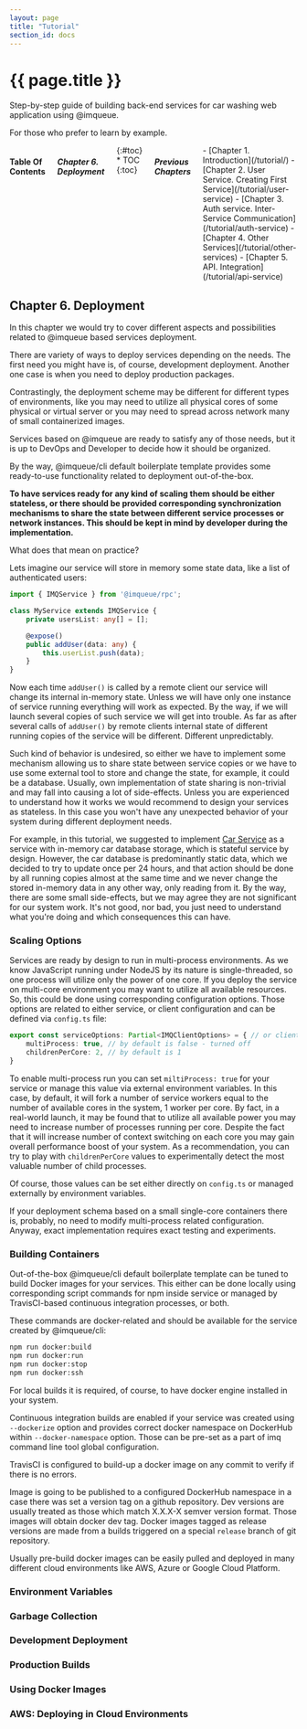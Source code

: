 ```yaml
---
layout: page
title: "Tutorial"
section_id: docs
---
```


<div class="content">
    <div class="special-title centered-text">
        <i class="icon-book goldenrod-text"></i>
        <h1>{{ page.title }}</h1>
        <p>
            Step-by-step guide of building back-end services for car washing
            web application using @imqueue.
        </p>
        <p>
         For those who prefer to learn by example.
        </p>
        <p class="shortline"></p>
        <div class="spacing"></div>
    </div>
</div>
<div class="large-3 columns right panel radius toc" markdown="1">
<h4>Table Of Contents</h4>
<h5>Chapter 6. Deployment</h5>
{:#toc}
* TOC
{:toc}

<h5>Previous Chapters</h5>
<div markdown="1">
 - [Chapter 1. Introduction](/tutorial/)
 - [Chapter 2. User Service. Creating First Service](/tutorial/user-service)
 - [Chapter 3. Auth service. Inter-Service Communication](/tutorial/auth-service)
 - [Chapter 4. Other Services](/tutorial/other-services)
 - [Chapter 5. API. Integration](/tutorial/api-service)
</div>
</div>

<h2>Chapter 6. Deployment</h2>

In this chapter we would try to cover different aspects and
possibilities related to @imqueue based services deployment.

There are variety of ways to deploy services depending on the needs.
The first need you might have is, of course, development deployment.
Another one case is when you need to deploy production packages.

Contrastingly, the deployment scheme may be different for different types
of environments, like you may need to utilize all physical cores of
some physical or virtual server or you may need to spread across network
many of small containerized images.

Services based on @imqueue are ready to satisfy any of those needs, but
it is up to DevOps and Developer to decide how it should be organized.

By the way, @imqueue/cli default boilerplate template provides some
ready-to-use functionality related to deployment out-of-the-box.

**To have services ready for any kind of scaling them should be
either stateless, or there should be provided corresponding
synchronization mechanisms to share the state between different service
processes or network instances. This should be kept in mind by developer
during the implementation.**

What does that mean on practice?

Lets imagine our service will store in memory some state data, like a
list of authenticated users:

~~~typescript
import { IMQService } from '@imqueue/rpc';

class MyService extends IMQService {
    private usersList: any[] = [];

    @expose()
    public addUser(data: any) {
        this.userList.push(data);
    }
}
~~~

Now each time `addUser()` is called by a remote client our service will
change its internal in-memory state. Unless we will have only one
instance of service running everything will work as expected. By the
way, if we will launch several copies of such service we will get into
trouble. As far as after several calls of `addUser()` by remote
clients internal state of different running copies of the service
will be different. Different unpredictably.

Such kind of behavior is undesired, so either we have to implement
some mechanism allowing us to share state between service copies or
we have to use some external tool to store and change the state, for
example, it could be a database. Usually, own implementation of state
sharing is non-trivial and may fall into causing a lot of side-effects.
Unless you are experienced to understand how it works we would recommend
to design your services as stateless. In this case you won't have any
unexpected behavior of your system during different deployment needs.

For example, in this tutorial, we suggested to implement
[Car Service](https://github.com/imqueue-sandbox/car) as a service
with in-memory car database storage, which is stateful service by
design. However, the car database is predominantly static data, which
we decided to try to update once per 24 hours, and that action should be
done by all running copies almost at the same time and we never change
the stored in-memory data in any other way, only reading from it.
By the way, there are some small side-effects, but we may agree they are
not significant for our system work. It's not good, nor bad, you just
need to understand what you're doing and which consequences this can
have.

### Scaling Options

Services are ready by design to run in multi-process environments. As we
know JavaScript running under NodeJS by its nature is single-threaded,
so one process will utilize only the power of one core. If you deploy
the service on multi-core environment you may want to utilize all
available resources. So, this could be done using corresponding
configuration options. Those options are related to either service, or
client configuration and can be defined via `config.ts` file:

~~~typescript
export const serviceOptions: Partial<IMQClientOptions> = { // or client options as well
    multiProcess: true, // by default is false - turned off
    childrenPerCore: 2, // by default is 1
}
~~~

To enable multi-process run you can set `miltiProcess: true` for your
service or manage this value via external environment variables.
In this case, by default, it will fork a number of service workers
equal to the number of available cores in the system, 1 worker per core.
By fact, in a real-world launch, it may be found that to utilize all
available power you may need to increase number of processes running per
core. Despite the fact that it will increase number of context switching
on each core you may gain overall performance boost of your system. As a
recommendation, you can try to play with `childrenPerCore` values to
experimentally detect the most valuable number of child processes.

Of course, those values can be set either directly on `config.ts` or
managed externally by environment variables.

If your deployment schema based on a small single-core containers there
is, probably, no need to modify multi-process related configuration.
Anyway, exact implementation requires exact testing and experiments.

### Building Containers

Out-of-the-box @imqueue/cli default boilerplate template can be tuned to
build Docker images for your services. This either can be done locally
using corresponding script commands for npm inside service or managed by
TravisCI-based continuous integration processes, or both.

These commands are docker-related and should be available for the
service created by @imqueue/cli:

~~~bash
npm run docker:build
npm run docker:run
npm run docker:stop
npm run docker:ssh
~~~

For local builds it is required, of course, to have docker engine
installed in your system.

Continuous integration builds are enabled if your service was created
using `--dockerize` option and provides correct docker namespace on
DockerHub within `--docker-namespace` option. Those can be pre-set as
a part of imq command line tool global configuration.

TravisCI is configured to build-up a docker image on any commit to
verify if there is no errors.

Image is going to be published to a configured DockerHub namespace in a
case there was set a version tag on a github repository. Dev versions
are usually treated as those which match X.X.X-X semver version format.
Those images will obtain docker dev tag. Docker images tagged as release
versions are made from a builds triggered on a special `release` branch
of git repository.

Usually pre-build docker images can be easily pulled and deployed in
many different cloud environments like AWS, Azure or Google Cloud
Platform.



### Environment Variables

### Garbage Collection

### Development Deployment

### Production Builds

### Using Docker Images

### AWS: Deploying in Cloud Environments
